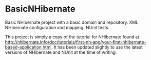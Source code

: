 # BasicNHibernate
Basic NHibernate project with a basic domain and repository. XML NHibernate configuration and mapping. NUnit tests.

This project is simply a copy of the tutorial for NHibernate found at http://nhibernate.info/doc/tutorials/first-nh-app/your-first-nhibernate-based-application.html. It has been updated slightly to use the latest versions of NHibernate and NUnit at the time of writing.
